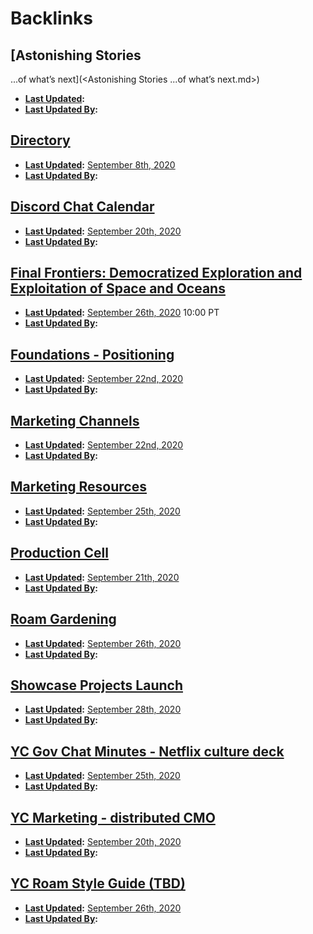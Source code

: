 
# Backlinks
## [Astonishing Stories
...of what’s next](<Astonishing Stories
...of what’s next.md>)
- **[Last Updated](<Last Updated.md>):**
- **[Last Updated By](<Last Updated By.md>):**

## [Directory](<Directory.md>)
- **[Last Updated](<Last Updated.md>):** [September 8th, 2020](<September 8th, 2020.md>)
- **[Last Updated By](<Last Updated By.md>):**

## [Discord Chat Calendar](<Discord Chat Calendar.md>)
- **[Last Updated](<Last Updated.md>):** [September 20th, 2020](<September 20th, 2020.md>)
- **[Last Updated By](<Last Updated By.md>):**

## [Final Frontiers: Democratized Exploration and Exploitation of Space and Oceans](<Final Frontiers: Democratized Exploration and Exploitation of Space and Oceans.md>)
- **[Last Updated](<Last Updated.md>):** [September 26th, 2020](<September 26th, 2020.md>) 10:00 PT
- **[Last Updated By](<Last Updated By.md>):**

## [Foundations - Positioning](<Foundations - Positioning.md>)
- **[Last Updated](<Last Updated.md>):** [September 22nd, 2020](<September 22nd, 2020.md>)
- **[Last Updated By](<Last Updated By.md>):**

## [Marketing Channels](<Marketing Channels.md>)
- **[Last Updated](<Last Updated.md>):** [September 22nd, 2020](<September 22nd, 2020.md>)
- **[Last Updated By](<Last Updated By.md>):**

## [Marketing Resources](<Marketing Resources.md>)
- **[Last Updated](<Last Updated.md>):** [September 25th, 2020](<September 25th, 2020.md>)
- **[Last Updated By](<Last Updated By.md>):**

## [Production Cell](<Production Cell.md>)
- **[Last Updated](<Last Updated.md>):** [September 21th, 2020](<September 21th, 2020.md>)
- **[Last Updated By](<Last Updated By.md>):**

## [Roam Gardening](<Roam Gardening.md>)
- **[Last Updated](<Last Updated.md>):** [September 26th, 2020](<September 26th, 2020.md>)
- **[Last Updated By](<Last Updated By.md>):**

## [Showcase Projects Launch](<Showcase Projects Launch.md>)
- **[Last Updated](<Last Updated.md>):** [September 28th, 2020](<September 28th, 2020.md>)
- **[Last Updated By](<Last Updated By.md>):**

## [YC Gov Chat Minutes - Netflix culture deck](<YC Gov Chat Minutes - Netflix culture deck.md>)
- **[Last Updated](<Last Updated.md>):** [September 25th, 2020](<September 25th, 2020.md>)
- **[Last Updated By](<Last Updated By.md>):**

## [YC Marketing - distributed CMO](<YC Marketing - distributed CMO.md>)
- **[Last Updated](<Last Updated.md>):** [September 20th, 2020](<September 20th, 2020.md>)
- **[Last Updated By](<Last Updated By.md>):**

## [YC Roam Style Guide (TBD)](<YC Roam Style Guide (TBD).md>)
- **[Last Updated](<Last Updated.md>):** [September 26th, 2020](<September 26th, 2020.md>)
- **[Last Updated By](<Last Updated By.md>):**

